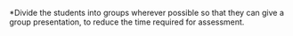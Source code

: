 *Divide the students into groups wherever possible so that they can give a group presentation, to reduce the time required for assessment. 